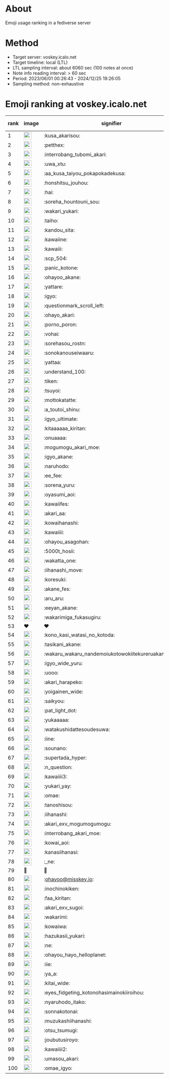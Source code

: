 # About
Emoji usage ranking in a fediverse server

# Method
- Target server: voskey.icalo.net
- Target timeline: local (LTL)
- LTL sampling interval: about 6060 sec (100 notes at once)
- Note info reading interval: > 60 sec
- Period: 2023/06/01 00:26:43 - 2024/12/25 19:26:05 
- Sampling method: non-exhaustive

# Emoji ranking at voskey.icalo.net

|rank|image|signifier|type|frequency score|
|----|----|----|----|----|
|1|<img height="24" src="https://voskey.icalo.net/emoji/kusa_akarisou.webp">|:kusa_akarisou:|custom|36397|
|2|<img height="24" src="https://voskey.icalo.net/emoji/petthex.webp">|:petthex:|custom|28565|
|3|<img height="24" src="https://voskey.icalo.net/emoji/interrobang_tubomi_akari.webp">|:interrobang_tubomi_akari:|custom|14765|
|4|<img height="24" src="https://voskey.icalo.net/emoji/uwa_xtu.webp">|:uwa_xtu:|custom|12605|
|5|<img height="24" src="https://voskey.icalo.net/emoji/aa_kusa_taiyou_pokapokadekusa.webp">|:aa_kusa_taiyou_pokapokadekusa:|custom|11606|
|6|<img height="24" src="https://voskey.icalo.net/emoji/honshitsu_jouhou.webp">|:honshitsu_jouhou:|custom|10240|
|7|<img height="24" src="https://voskey.icalo.net/emoji/hai.webp">|:hai:|custom|8773|
|8|<img height="24" src="https://voskey.icalo.net/emoji/soreha_hountouni_sou.webp">|:soreha_hountouni_sou:|custom|7526|
|9|<img height="24" src="https://voskey.icalo.net/emoji/wakari_yukari.webp">|:wakari_yukari:|custom|7213|
|10|<img height="24" src="https://voskey.icalo.net/emoji/taiho.webp">|:taiho:|custom|6971|
|11|<img height="24" src="https://voskey.icalo.net/emoji/kandou_sita.webp">|:kandou_sita:|custom|6969|
|12|<img height="24" src="https://voskey.icalo.net/emoji/kawaiine.webp">|:kawaiine:|custom|6880|
|13|<img height="24" src="https://voskey.icalo.net/emoji/kawaiii.webp">|:kawaiii:|custom|6704|
|14|<img height="24" src="https://voskey.icalo.net/emoji/scp_504.webp">|:scp_504:|custom|6038|
|15|<img height="24" src="https://voskey.icalo.net/emoji/panic_kotone.webp">|:panic_kotone:|custom|5795|
|16|<img height="24" src="https://voskey.icalo.net/emoji/ohayoo_akane.webp">|:ohayoo_akane:|custom|5365|
|17|<img height="24" src="https://voskey.icalo.net/emoji/yattare.webp">|:yattare:|custom|4987|
|18|<img height="24" src="https://voskey.icalo.net/emoji/igyo.webp">|:igyo:|custom|4922|
|19|<img height="24" src="https://voskey.icalo.net/emoji/questionmark_scroll_left.webp">|:questionmark_scroll_left:|custom|4778|
|20|<img height="24" src="https://voskey.icalo.net/emoji/ohayo_akari.webp">|:ohayo_akari:|custom|4597|
|21|<img height="24" src="https://voskey.icalo.net/emoji/porno_poron.webp">|:porno_poron:|custom|4553|
|22|<img height="24" src="https://voskey.icalo.net/emoji/vohai.webp">|:vohai:|custom|4429|
|23|<img height="24" src="https://voskey.icalo.net/emoji/sorehasou_rostn.webp">|:sorehasou_rostn:|custom|4414|
|24|<img height="24" src="https://voskey.icalo.net/emoji/sonokanouseiwaaru.webp">|:sonokanouseiwaaru:|custom|4405|
|25|<img height="24" src="https://voskey.icalo.net/emoji/yattaa.webp">|:yattaa:|custom|4139|
|26|<img height="24" src="https://voskey.icalo.net/emoji/understand_100.webp">|:understand_100:|custom|3904|
|27|<img height="24" src="https://voskey.icalo.net/emoji/tiken.webp">|:tiken:|custom|3840|
|28|<img height="24" src="https://voskey.icalo.net/emoji/tsuyoi.webp">|:tsuyoi:|custom|3824|
|29|<img height="24" src="https://voskey.icalo.net/emoji/mottokatatte.webp">|:mottokatatte:|custom|3723|
|30|<img height="24" src="https://voskey.icalo.net/emoji/a_toutoi_shinu.webp">|:a_toutoi_shinu:|custom|3637|
|31|<img height="24" src="https://voskey.icalo.net/emoji/igyo_ultimate.webp">|:igyo_ultimate:|custom|3528|
|32|<img height="24" src="https://voskey.icalo.net/emoji/kitaaaaaa_kiritan.webp">|:kitaaaaaa_kiritan:|custom|3517|
|33|<img height="24" src="https://voskey.icalo.net/emoji/onuaaaa.webp">|:onuaaaa:|custom|3301|
|34|<img height="24" src="https://voskey.icalo.net/emoji/mogumogu_akari_moe.webp">|:mogumogu_akari_moe:|custom|3083|
|35|<img height="24" src="https://voskey.icalo.net/emoji/igyo_akane.webp">|:igyo_akane:|custom|3071|
|36|<img height="24" src="https://voskey.icalo.net/emoji/naruhodo.webp">|:naruhodo:|custom|3042|
|37|<img height="24" src="https://voskey.icalo.net/emoji/ee_fee.webp">|:ee_fee:|custom|3042|
|38|<img height="24" src="https://voskey.icalo.net/emoji/sorena_yuru.webp">|:sorena_yuru:|custom|2935|
|39|<img height="24" src="https://voskey.icalo.net/emoji/oyasumi_aoi.webp">|:oyasumi_aoi:|custom|2924|
|40|<img height="24" src="https://voskey.icalo.net/emoji/kawaiifes.webp">|:kawaiifes:|custom|2908|
|41|<img height="24" src="https://voskey.icalo.net/emoji/akari_aa.webp">|:akari_aa:|custom|2844|
|42|<img height="24" src="https://voskey.icalo.net/emoji/kowaihanashi.webp">|:kowaihanashi:|custom|2824|
|43|<img height="24" src="https://voskey.icalo.net/emoji/kawaiiii.webp">|:kawaiiii:|custom|2817|
|44|<img height="24" src="https://voskey.icalo.net/emoji/ohayou_asagohan.webp">|:ohayou_asagohan:|custom|2695|
|45|<img height="24" src="https://voskey.icalo.net/emoji/5000t_hosii.webp">|:5000t_hosii:|custom|2646|
|46|<img height="24" src="https://voskey.icalo.net/emoji/wakatta_one.webp">|:wakatta_one:|custom|2606|
|47|<img height="24" src="https://voskey.icalo.net/emoji/iihanashi_move.webp">|:iihanashi_move:|custom|2587|
|48|<img height="24" src="https://voskey.icalo.net/emoji/koresuki.webp">|:koresuki:|custom|2582|
|49|<img height="24" src="https://voskey.icalo.net/emoji/akane_fes.webp">|:akane_fes:|custom|2566|
|50|<img height="24" src="https://voskey.icalo.net/emoji/aru_aru.webp">|:aru_aru:|custom|2550|
|51|<img height="24" src="https://voskey.icalo.net/emoji/eeyan_akane.webp">|:eeyan_akane:|custom|2549|
|52|<img height="24" src="https://voskey.icalo.net/emoji/wakarimiga_fukasugiru.webp">|:wakarimiga_fukasugiru:|custom|2511|
|53|❤|❤|unicode|2498|
|54|<img height="24" src="https://voskey.icalo.net/emoji/kono_kasi_watasi_no_kotoda.webp">|:kono_kasi_watasi_no_kotoda:|custom|2442|
|55|<img height="24" src="https://voskey.icalo.net/emoji/tasikani_akane.webp">|:tasikani_akane:|custom|2404|
|56|<img height="24" src="https://voskey.icalo.net/emoji/wakaru_wakaru_nandemoiukotowokiitekureruakanetyan.webp">|:wakaru_wakaru_nandemoiukotowokiitekureruakanetyan:|custom|2393|
|57|<img height="24" src="https://voskey.icalo.net/emoji/igyo_wide_yuru.webp">|:igyo_wide_yuru:|custom|2379|
|58|<img height="24" src="https://voskey.icalo.net/emoji/uooo.webp">|:uooo:|custom|2371|
|59|<img height="24" src="https://voskey.icalo.net/emoji/akari_harapeko.webp">|:akari_harapeko:|custom|2335|
|60|<img height="24" src="https://voskey.icalo.net/emoji/yoigainen_wide.webp">|:yoigainen_wide:|custom|2269|
|61|<img height="24" src="https://voskey.icalo.net/emoji/saikyou.webp">|:saikyou:|custom|2268|
|62|<img height="24" src="https://voskey.icalo.net/emoji/pat_light_dot.webp">|:pat_light_dot:|custom|2250|
|63|<img height="24" src="https://voskey.icalo.net/emoji/yukaaaaa.webp">|:yukaaaaa:|custom|2237|
|64|<img height="24" src="https://voskey.icalo.net/emoji/watakushidattesoudesuwa.webp">|:watakushidattesoudesuwa:|custom|2206|
|65|<img height="24" src="https://voskey.icalo.net/emoji/iine.webp">|:iine:|custom|2122|
|66|<img height="24" src="https://voskey.icalo.net/emoji/sounano.webp">|:sounano:|custom|2066|
|67|<img height="24" src="https://voskey.icalo.net/emoji/supertada_hyper.webp">|:supertada_hyper:|custom|2057|
|68|<img height="24" src="https://voskey.icalo.net/emoji/n_question.webp">|:n_question:|custom|1983|
|69|<img height="24" src="https://voskey.icalo.net/emoji/kawaiiii3.webp">|:kawaiiii3:|custom|1972|
|70|<img height="24" src="https://voskey.icalo.net/emoji/yukari_yay.webp">|:yukari_yay:|custom|1970|
|71|<img height="24" src="https://voskey.icalo.net/emoji/omae.webp">|:omae:|custom|1934|
|72|<img height="24" src="https://voskey.icalo.net/emoji/tanoshisou.webp">|:tanoshisou:|custom|1920|
|73|<img height="24" src="https://voskey.icalo.net/emoji/iihanashi.webp">|:iihanashi:|custom|1868|
|74|<img height="24" src="https://voskey.icalo.net/emoji/akari_exv_mogumogumogu.webp">|:akari_exv_mogumogumogu:|custom|1828|
|75|<img height="24" src="https://voskey.icalo.net/emoji/interrobang_akari_moe.webp">|:interrobang_akari_moe:|custom|1813|
|76|<img height="24" src="https://voskey.icalo.net/emoji/kowai_aoi.webp">|:kowai_aoi:|custom|1787|
|77|<img height="24" src="https://voskey.icalo.net/emoji/kanasiihanasi.webp">|:kanasiihanasi:|custom|1774|
|78|<img height="24" src="https://voskey.icalo.net/emoji/_ne.webp">|:_ne:|custom|1767|
|79|🤔|🤔|unicode|1743|
|80|<img height="24" src="https://voskey.icalo.net/emoji/ohayoo.webp">|:ohayoo@misskey.io:|custom|1717|
|81|<img height="24" src="https://voskey.icalo.net/emoji/inochinokiken.webp">|:inochinokiken:|custom|1707|
|82|<img height="24" src="https://voskey.icalo.net/emoji/faa_kiritan.webp">|:faa_kiritan:|custom|1697|
|83|<img height="24" src="https://voskey.icalo.net/emoji/akari_exv_sugoi.webp">|:akari_exv_sugoi:|custom|1691|
|84|<img height="24" src="https://voskey.icalo.net/emoji/wakarimi.webp">|:wakarimi:|custom|1685|
|85|<img height="24" src="https://voskey.icalo.net/emoji/kowaiwa.webp">|:kowaiwa:|custom|1677|
|86|<img height="24" src="https://voskey.icalo.net/emoji/hazukasii_yukari.webp">|:hazukasii_yukari:|custom|1637|
|87|<img height="24" src="https://voskey.icalo.net/emoji/ne.webp">|:ne:|custom|1634|
|88|<img height="24" src="https://voskey.icalo.net/emoji/ohayou_hayo_helloplanet.webp">|:ohayou_hayo_helloplanet:|custom|1627|
|89|<img height="24" src="https://voskey.icalo.net/emoji/iie.webp">|:iie:|custom|1626|
|90|<img height="24" src="https://voskey.icalo.net/emoji/ya_a.webp">|:ya_a:|custom|1622|
|91|<img height="24" src="https://voskey.icalo.net/emoji/kitai_wide.webp">|:kitai_wide:|custom|1609|
|92|<img height="24" src="https://voskey.icalo.net/emoji/eyes_fidgeting_kotonohasimainokiiroihou.webp">|:eyes_fidgeting_kotonohasimainokiiroihou:|custom|1571|
|93|<img height="24" src="https://voskey.icalo.net/emoji/nyaruhodo_itako.webp">|:nyaruhodo_itako:|custom|1549|
|94|<img height="24" src="https://voskey.icalo.net/emoji/sonnakotonai.webp">|:sonnakotonai:|custom|1522|
|95|<img height="24" src="https://voskey.icalo.net/emoji/muzukashiihanashi.webp">|:muzukashiihanashi:|custom|1469|
|96|<img height="24" src="https://voskey.icalo.net/emoji/otsu_tsumugi.webp">|:otsu_tsumugi:|custom|1464|
|97|<img height="24" src="https://voskey.icalo.net/emoji/joubutusiroyo.webp">|:joubutusiroyo:|custom|1463|
|98|<img height="24" src="https://voskey.icalo.net/emoji/kawaiiii2.webp">|:kawaiiii2:|custom|1443|
|99|<img height="24" src="https://voskey.icalo.net/emoji/umasou_akari.webp">|:umasou_akari:|custom|1418|
|100|<img height="24" src="https://voskey.icalo.net/emoji/omae_igyo.webp">|:omae_igyo:|custom|1387|
